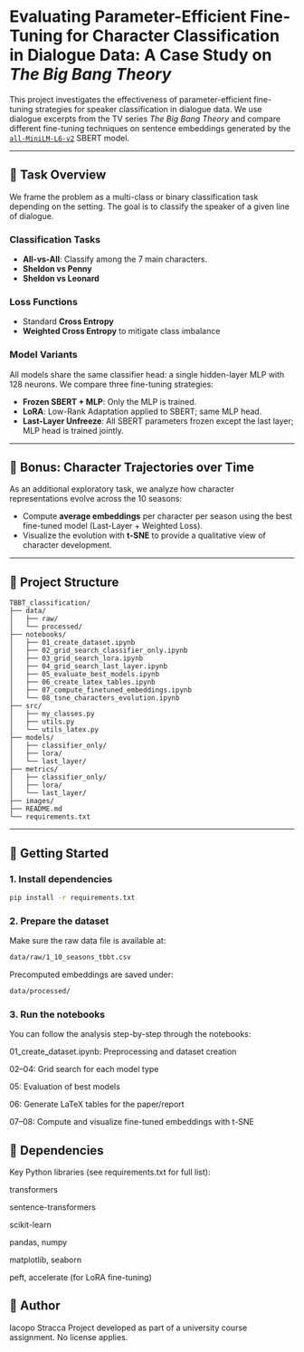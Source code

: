 # Evaluating Parameter-Efficient Fine-Tuning for Character Classification in Dialogue Data: A Case Study on *The Big Bang Theory*

This project investigates the effectiveness of parameter-efficient fine-tuning strategies for speaker classification in dialogue data. We use dialogue excerpts from the TV series *The Big Bang Theory* and compare different fine-tuning techniques on sentence embeddings generated by the [`all-MiniLM-L6-v2`](https://huggingface.co/sentence-transformers/all-MiniLM-L6-v2) SBERT model.

---

## 🧠 Task Overview

We frame the problem as a multi-class or binary classification task depending on the setting. The goal is to classify the speaker of a given line of dialogue.

### Classification Tasks
- **All-vs-All**: Classify among the 7 main characters.
- **Sheldon vs Penny**
- **Sheldon vs Leonard**

### Loss Functions
- Standard **Cross Entropy**
- **Weighted Cross Entropy** to mitigate class imbalance

### Model Variants
All models share the same classifier head: a single hidden-layer MLP with 128 neurons. We compare three fine-tuning strategies:
- **Frozen SBERT + MLP**: Only the MLP is trained.
- **LoRA**: Low-Rank Adaptation applied to SBERT; same MLP head.
- **Last-Layer Unfreeze**: All SBERT parameters frozen except the last layer; MLP head is trained jointly.

---

## 🎯 Bonus: Character Trajectories over Time

As an additional exploratory task, we analyze how character representations evolve across the 10 seasons:
- Compute **average embeddings** per character per season using the best fine-tuned model (Last-Layer + Weighted Loss).
- Visualize the evolution with **t-SNE** to provide a qualitative view of character development.

---

## 📁 Project Structure

```
TBBT_classification/
├── data/
│   ├── raw/
│   └── processed/
├── notebooks/
│   ├── 01_create_dataset.ipynb
│   ├── 02_grid_search_classifier_only.ipynb
│   ├── 03_grid_search_lora.ipynb
│   ├── 04_grid_search_last_layer.ipynb
│   ├── 05_evaluate_best_models.ipynb
│   ├── 06_create_latex_tables.ipynb
│   ├── 07_compute_finetuned_embeddings.ipynb
│   └── 08_tsne_characters_evolution.ipynb
├── src/
│   ├── my_classes.py
│   ├── utils.py
│   └── utils_latex.py
├── models/
│   ├── classifier_only/
│   ├── lora/
│   └── last_layer/
├── metrics/
│   ├── classifier_only/
│   ├── lora/
│   └── last_layer/
├── images/
├── README.md
└── requirements.txt
```



---

## 🚀 Getting Started

### 1. Install dependencies

```bash
pip install -r requirements.txt
```

### 2. Prepare the dataset
Make sure the raw data file is available at:

```bash
data/raw/1_10_seasons_tbbt.csv
```

Precomputed embeddings are saved under:

```bash
data/processed/
```

### 3. Run the notebooks
You can follow the analysis step-by-step through the notebooks:

01_create_dataset.ipynb: Preprocessing and dataset creation

02–04: Grid search for each model type

05: Evaluation of best models

06: Generate LaTeX tables for the paper/report

07–08: Compute and visualize fine-tuned embeddings with t-SNE

## 📌 Dependencies
Key Python libraries (see requirements.txt for full list):

transformers

sentence-transformers

scikit-learn

pandas, numpy

matplotlib, seaborn

peft, accelerate (for LoRA fine-tuning)

## 👤 Author
Iacopo Stracca
Project developed as part of a university course assignment. No license applies.
